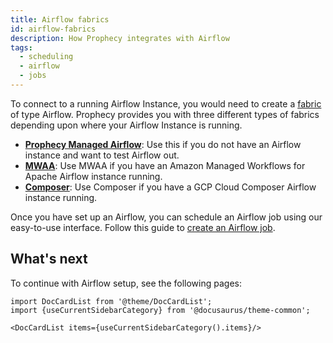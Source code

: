 ```yaml
---
title: Airflow fabrics
id: airflow-fabrics
description: How Prophecy integrates with Airflow
tags:
  - scheduling
  - airflow
  - jobs
---
```


To connect to a running Airflow Instance, you would need to create a [fabric](/docs/getting-started/concepts/fabrics.md) of type Airflow.
Prophecy provides you with three different types of fabrics depending upon where your Airflow Instance is running.

- **[Prophecy Managed Airflow](docs/administration/fabrics/airflow-fabrics/prophecy-managed.md)**: Use this if you do not have an Airflow instance and want to test Airflow out.
- **[MWAA](./mwaa.md)**: Use MWAA if you have an Amazon Managed Workflows for Apache Airflow instance running.
- **[Composer](./composer.md)**: Use Composer if you have a GCP Cloud Composer Airflow instance running.

Once you have set up an Airflow, you can schedule an Airflow job using our easy-to-use interface. Follow this guide to [create an Airflow job](docs/Orchestration/airflow/airflow-tutorial-spark.md).

## What's next

To continue with Airflow setup, see the following pages:

```mdx-code-block
import DocCardList from '@theme/DocCardList';
import {useCurrentSidebarCategory} from '@docusaurus/theme-common';

<DocCardList items={useCurrentSidebarCategory().items}/>
```
